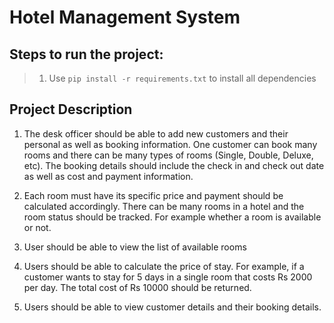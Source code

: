 # Hotel Management System

## Steps to run the project:
> 1. Use `pip install -r requirements.txt` to install all dependencies


## Project Description</h2>

1. The desk officer should be able to add new customers and their personal as well as booking information. One customer can book many rooms and there can be many types of rooms (Single, Double, Deluxe, etc). The booking details should include the check in and check out date as well as cost and payment information.

2. Each room must have its specific price and payment should be calculated accordingly. There can be many rooms in a hotel and the room status should be tracked. For example whether a room is available or not.

3. User should be able to view the list of available rooms

4. Users should be able to calculate the price of stay. For example, if a customer wants to stay for 5 days in a single room that costs Rs 2000 per day. The total cost of Rs 10000 should be returned.

5. Users should be able to view customer details and their booking details.


